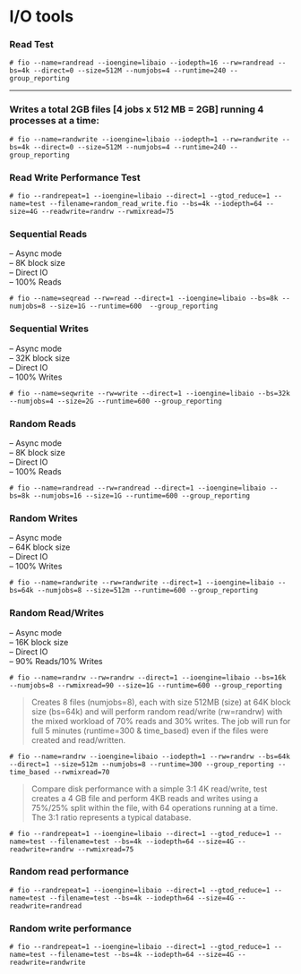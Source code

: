 # I/O tools

### Read Test  

```
# fio --name=randread --ioengine=libaio --iodepth=16 --rw=randread --bs=4k --direct=0 --size=512M --numjobs=4 --runtime=240 --group_reporting
```
---

### Writes a total 2GB files [4 jobs x 512 MB = 2GB] running 4 processes at a time:
```
# fio --name=randwrite --ioengine=libaio --iodepth=1 --rw=randwrite --bs=4k --direct=0 --size=512M --numjobs=4 --runtime=240 --group_reporting
```

### Read Write Performance Test
```
# fio --randrepeat=1 --ioengine=libaio --direct=1 --gtod_reduce=1 --name=test --filename=random_read_write.fio --bs=4k --iodepth=64 --size=4G --readwrite=randrw --rwmixread=75
```

### Sequential Reads 
– Async mode   
– 8K block size   
– Direct IO   
– 100% Reads  

```
# fio --name=seqread --rw=read --direct=1 --ioengine=libaio --bs=8k --numjobs=8 --size=1G --runtime=600  --group_reporting
```

### Sequential Writes 

– Async mode  
– 32K block size  
– Direct IO   
– 100% Writes  

```
# fio --name=seqwrite --rw=write --direct=1 --ioengine=libaio --bs=32k --numjobs=4 --size=2G --runtime=600 --group_reporting
```

### Random Reads 
– Async mode   
– 8K block size   
– Direct IO   
– 100% Reads  

```
# fio --name=randread --rw=randread --direct=1 --ioengine=libaio --bs=8k --numjobs=16 --size=1G --runtime=600 --group_reporting
```

### Random Writes 
– Async mode  
– 64K block size   
– Direct IO  
– 100% Writes  
```
# fio --name=randwrite --rw=randwrite --direct=1 --ioengine=libaio --bs=64k --numjobs=8 --size=512m --runtime=600 --group_reporting
```

### Random Read/Writes 
– Async mode  
– 16K block size   
– Direct IO  
– 90% Reads/10% Writes  
```
# fio --name=randrw --rw=randrw --direct=1 --ioengine=libaio --bs=16k --numjobs=8 --rwmixread=90 --size=1G --runtime=600 --group_reporting
```

> Creates 8 files (numjobs=8), each with size 512MB (size) at 64K block size (bs=64k) and will perform random read/write (rw=randrw) with the mixed workload of 70% reads and 30% writes.
 The job will run for full 5 minutes (runtime=300 & time_based) even if the files were created and read/written.

```
# fio --name=randrw --ioengine=libaio --iodepth=1 --rw=randrw --bs=64k --direct=1 --size=512m --numjobs=8 --runtime=300 --group_reporting --time_based --rwmixread=70
```

> Compare disk performance with a simple 3:1 4K read/write, test
creates a 4 GB file and perform 4KB reads and writes using a 75%/25% split within the file, with 64 operations running at a time. The 3:1 ratio represents a typical database.
```
# fio --randrepeat=1 --ioengine=libaio --direct=1 --gtod_reduce=1 --name=test --filename=test --bs=4k --iodepth=64 --size=4G --readwrite=randrw --rwmixread=75
```

### Random read performance
```
# fio --randrepeat=1 --ioengine=libaio --direct=1 --gtod_reduce=1 --name=test --filename=test --bs=4k --iodepth=64 --size=4G --readwrite=randread
```

### Random write performance
```
# fio --randrepeat=1 --ioengine=libaio --direct=1 --gtod_reduce=1 --name=test --filename=test --bs=4k --iodepth=64 --size=4G --readwrite=randwrite
```
